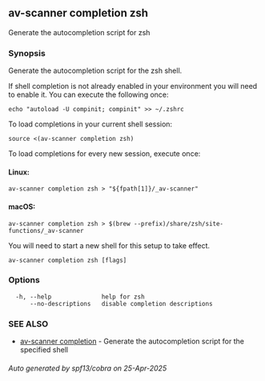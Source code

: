 ## av-scanner completion zsh

Generate the autocompletion script for zsh

### Synopsis

Generate the autocompletion script for the zsh shell.

If shell completion is not already enabled in your environment you will need
to enable it.  You can execute the following once:

	echo "autoload -U compinit; compinit" >> ~/.zshrc

To load completions in your current shell session:

	source <(av-scanner completion zsh)

To load completions for every new session, execute once:

#### Linux:

	av-scanner completion zsh > "${fpath[1]}/_av-scanner"

#### macOS:

	av-scanner completion zsh > $(brew --prefix)/share/zsh/site-functions/_av-scanner

You will need to start a new shell for this setup to take effect.


```
av-scanner completion zsh [flags]
```

### Options

```
  -h, --help              help for zsh
      --no-descriptions   disable completion descriptions
```

### SEE ALSO

* [av-scanner completion](av-scanner_completion.md)	 - Generate the autocompletion script for the specified shell

###### Auto generated by spf13/cobra on 25-Apr-2025
